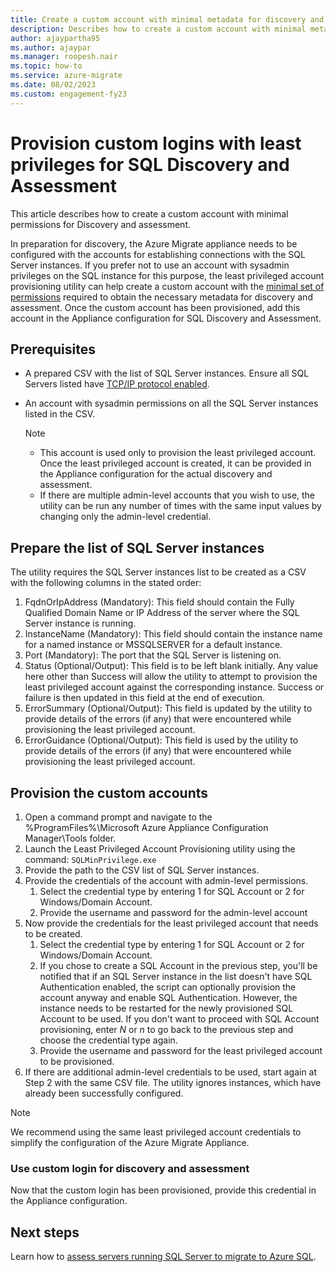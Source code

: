 ```yaml
---
title: Create a custom account with minimal metadata for discovery and assessment.
description: Describes how to create a custom account with minimal metadata for discovery and assessment.
author: ajaypartha95
ms.author: ajaypar
ms.manager: roopesh.nair
ms.topic: how-to
ms.service: azure-migrate
ms.date: 08/02/2023
ms.custom: engagement-fy23
---
```


# Provision custom logins with least privileges for SQL Discovery and Assessment

This article describes how to create a custom account with minimal permissions for Discovery and assessment.

In preparation for discovery, the Azure Migrate appliance needs to be configured with the accounts for establishing connections with the SQL Server instances. If you prefer not to use an account with sysadmin privileges on the SQL instance for this purpose, the least privileged account provisioning utility can help create a custom account with the [minimal set of permissions](migrate-support-matrix-vmware.md#configure-the-custom-login-for-sql-server-discovery) required to obtain the necessary metadata for discovery and assessment. Once the custom account has been provisioned, add this account in the Appliance configuration for SQL Discovery and Assessment.

## Prerequisites
- A prepared CSV with the list of SQL Server instances. Ensure all SQL Servers listed have [TCP/IP protocol enabled](/sql/database-engine/configure-windows/enable-or-disable-a-server-network-protocol). 
- An account with sysadmin permissions on all the SQL Server instances listed in the CSV. 

   > [!Note]
   > - This account is used only to provision the least privileged account. Once the least privileged account is created, it can be provided in the Appliance configuration for the actual discovery and assessment. 
   > - If there are multiple admin-level accounts that you wish to use, the utility can be run any number of times with the same input values by changing only the admin-level credential. 

## Prepare the list of SQL Server instances
The utility requires the SQL Server instances list to be created as a CSV with the following columns in the stated order:
1.	FqdnOrIpAddress (Mandatory): This field should contain the Fully Qualified Domain Name or IP Address of the server where the SQL Server instance is running.
2.	InstanceName (Mandatory): This field should contain the instance name for a named instance or MSSQLSERVER for a default instance.
3.	Port (Mandatory): The port that the SQL Server is listening on. 
4.	Status (Optional/Output): This field is to be left blank initially. Any value here other than Success will allow the utility to attempt to provision the least privileged account against the corresponding instance. Success or failure is then updated in this field at the end of execution. 
5.	ErrorSummary (Optional/Output): This field is updated by the utility to provide details of the errors (if any) that were encountered while provisioning the least privileged account.
6.	ErrorGuidance (Optional/Output): This field is used by the utility to provide details of the errors (if any) that were encountered while provisioning the least privileged account.

## Provision the custom accounts

1.	Open a command prompt and navigate to the %ProgramFiles%\Microsoft Azure Appliance Configuration Manager\Tools folder.
2.	Launch the Least Privileged Account Provisioning utility using the command:
    `SQLMinPrivilege.exe`
3.	Provide the path to the CSV list of SQL Server instances. 
4.	Provide the credentials of the account with admin-level permissions.
    1. Select the credential type by entering 1 for SQL Account or 2 for Windows/Domain Account.
    2. Provide the username and password for the admin-level account
5.	Now provide the credentials for the least privileged account that needs to be created.
    1. Select the credential type by entering 1 for SQL Account or 2 for Windows/Domain Account.
    2. If you chose to create a SQL Account in the previous step, you'll be notified that if an SQL Server instance in the list doesn't have SQL Authentication enabled, the script can optionally provision the account anyway and enable SQL Authentication. However, the instance needs to be restarted for the newly provisioned SQL Account to be used. If you don't want to proceed with SQL Account provisioning, enter *N* or *n* to go back to the previous step and choose the credential type again.
    3. Provide the username and password for the least privileged account to be provisioned.
6.	If there are additional admin-level credentials to be used, start again at Step 2 with the same CSV file. The utility ignores instances, which have already been successfully configured. 

> [!Note]
> We recommend using the same least privileged account credentials to simplify the configuration of the Azure Migrate Appliance.

### Use custom login for discovery and assessment
Now that the custom login has been provisioned, provide this credential in the Appliance configuration.

## Next steps

Learn how to [assess servers running SQL Server to migrate to Azure SQL](tutorial-assess-sql.md).
